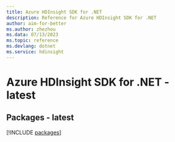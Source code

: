 ```yaml
---
title: Azure HDInsight SDK for .NET
description: Reference for Azure HDInsight SDK for .NET
author: aim-for-better
ms.author: zhezhou
ms.data: 07/13/2023
ms.topic: reference
ms.devlang: dotnet
ms.service: hdinsight
---
```

# Azure HDInsight SDK for .NET - latest
## Packages - latest
[!INCLUDE [packages](hdinsight-index.md)]